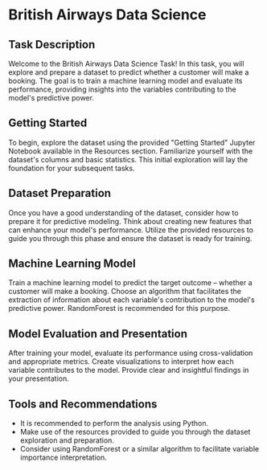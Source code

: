 # British Airways Data Science


## Task Description

Welcome to the British Airways Data Science Task! In this task, you will explore and prepare a dataset to predict whether a customer will make a booking. The goal is to train a machine learning model and evaluate its performance, providing insights into the variables contributing to the model's predictive power.

## Getting Started

To begin, explore the dataset using the provided "Getting Started" Jupyter Notebook available in the Resources section. Familiarize yourself with the dataset's columns and basic statistics. This initial exploration will lay the foundation for your subsequent tasks.

## Dataset Preparation

Once you have a good understanding of the dataset, consider how to prepare it for predictive modeling. Think about creating new features that can enhance your model's performance. Utilize the provided resources to guide you through this phase and ensure the dataset is ready for training.

## Machine Learning Model

Train a machine learning model to predict the target outcome – whether a customer will make a booking. Choose an algorithm that facilitates the extraction of information about each variable's contribution to the model's predictive power. RandomForest is recommended for this purpose.

## Model Evaluation and Presentation

After training your model, evaluate its performance using cross-validation and appropriate metrics. Create visualizations to interpret how each variable contributes to the model. Provide clear and insightful findings in your presentation.

## Tools and Recommendations

- It is recommended to perform the analysis using Python.
- Make use of the resources provided to guide you through the dataset exploration and preparation.
- Consider using RandomForest or a similar algorithm to facilitate variable importance interpretation.
